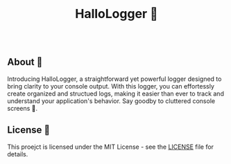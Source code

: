 <div align="center">
  <br />
  <h1>HalloLogger 🌳</h1>
  <br />
  <br />
</div>

## About 📘

Introducing HalloLogger, a straightforward yet powerful logger designed to bring clarity to your console output. With this logger, you can effortessly create organized and structued logs, making it easier than ever to track and understand your application's behavior. Say goodby to cluttered console screens 👋.

## License 📜

This proejct is licensed under the MIT License - see the [LICENSE](LICENSE) file for details.
